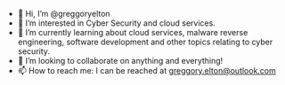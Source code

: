 - 👋 Hi, I’m @greggoryelton
- 👀 I’m interested in Cyber Security and cloud services.
- 🌱 I’m currently learning about cloud services, malware reverse engineering, software development and other topics relating to cyber security.
- 💞️ I’m looking to collaborate on anything and everything!
- 📫 How to reach me: I can be reached at greggory.elton@outlook.com

<!---
greggoryelton/greggoryelton is a ✨ special ✨ repository because its `README.md` (this file) appears on your GitHub profile.
You can click the Preview link to take a look at your changes.
--->
